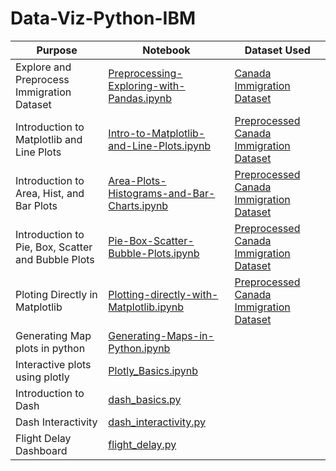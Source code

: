 # Data-Viz-Python-IBM

| Purpose | Notebook | Dataset Used
| --- | --- | --- |
| Explore and Preprocess Immigration Dataset | [Preprocessing-Exploring-with-Pandas.ipynb](https://github.com/nitinmadas/Data-Viz-Python-IBM/blob/main/Dataset-Preprocessing-Exploring-with-Pandas.ipynb) | [Canada Immigration Dataset](https://github.com/nitinmadas/Data-Viz-Python-IBM/blob/main/Datasets/Canada_preprocessing.xlsx)
| Introduction to Matplotlib and Line Plots | [Intro-to-Matplotlib-and-Line-Plots.ipynb](https://github.com/nitinmadas/Data-Viz-Python-IBM/blob/main/Intro-to-Matplotlib-and-Line-Plots.ipynb) | [Preprocessed Canada Immigration Dataset](https://github.com/nitinmadas/Data-Viz-Python-IBM/blob/main/Datasets/Canada_intro_matplotlib_lineplot.csv)
| Introduction to Area, Hist, and Bar Plots | [Area-Plots-Histograms-and-Bar-Charts.ipynb](https://github.com/nitinmadas/Data-Viz-Python-IBM/blob/main/Area-Plots-Histograms-and-Bar-Charts.ipynb) | [Preprocessed Canada Immigration Dataset](https://github.com/nitinmadas/Data-Viz-Python-IBM/blob/main/Datasets/Canada_intro_matplotlib_lineplot.csv)
| Introduction to Pie, Box, Scatter and Bubble Plots | [Pie-Box-Scatter-Bubble-Plots.ipynb](https://github.com/nitinmadas/Data-Viz-Python-IBM/blob/main/Pie-Box-Scatter-Bubble-Plots.ipynb) | [Preprocessed Canada Immigration Dataset](https://github.com/nitinmadas/Data-Viz-Python-IBM/blob/main/Datasets/Canada_intro_matplotlib_lineplot.csv)
| Ploting Directly in Matplotlib | [Plotting-directly-with-Matplotlib.ipynb](https://github.com/nitinmadas/Data-Viz-Python-IBM/blob/main/Plotting-directly-with-Matplotlib.ipynb) | [Preprocessed Canada Immigration Dataset](https://github.com/nitinmadas/Data-Viz-Python-IBM/blob/main/Datasets/Canada_intro_matplotlib_lineplot.csv)
| Generating Map plots in python |[Generating-Maps-in-Python.ipynb](https://github.com/nitinmadas/Data-Viz-Python-IBM/blob/main/Generating-Maps-in-Python.ipynb) | |
| Interactive plots using plotly |[Plotly_Basics.ipynb](https://github.com/nitinmadas/Data-Viz-Python-IBM/blob/main/Plotly_Basics.ipynb) | |
| Introduction to Dash | [dash_basics.py](https://github.com/nitinmadas/Data-Viz-Python-IBM/blob/main/dash_basics.py) |
| Dash Interactivity | [dash_interactivity.py](https://github.com/nitinmadas/Data-Viz-Python-IBM/blob/main/dash_interactivity.py) | 
| Flight Delay Dashboard | [flight_delay.py](https://github.com/nitinmadas/Data-Viz-Python-IBM/blob/main/flight_delay.py) |

